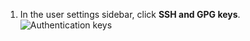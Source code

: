 1. In the user settings sidebar, click **SSH and GPG keys**.
   ![Authentication keys](/assets/images/help/settings/settings-sidebar-ssh-keys.png)
